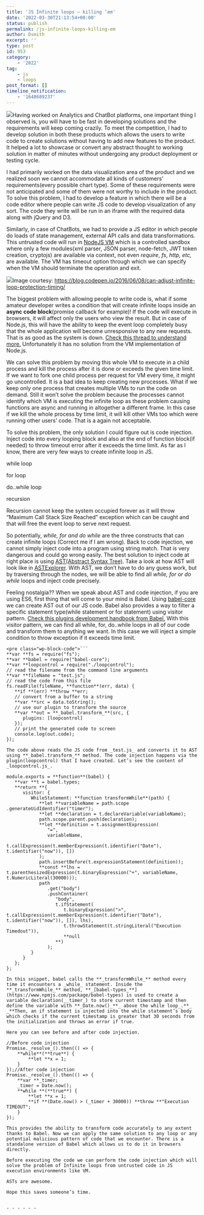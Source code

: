 ```yaml
---
title: 'JS Infinite loops — killing ‘em'
date: '2022-03-30T21:13:54+00:00'
status: publish
permalink: /js-infinite-loops-killing-em
author: Dsmith
excerpt: ''
type: post
id: 953
category:
    - '2022'
tag:
    - js
    - loops
post_format: []
timeline_notification:
    - '1648689237'
---
```

![](../../uploads/2022/03/b671c-1pq0y-sfp50skknew5lgoda.png)Having worked on Analytics and ChatBot platforms, one important thing I observed is, you will have to be fast in developing solutions and the requirements will keep coming crazily. To meet the competition, I had to develop solution in both these products which allows the users to write code to create solutions without having to add new features to the product. It helped a lot to showcase or convert any abstract thought to working solution in matter of minutes without undergoing any product deployment or testing cycle.

I had primarily worked on the data visualization area of the product and we realized soon we cannot accommodate all kinds of customers’ requirements(every possible chart type). Some of these requirements were not anticipated and some of them were not worthy to include in the product. To solve this problem, I had to develop a feature in which there will be a code editor where people can write JS code to develop visualization of any sort. The code they write will be run in an iframe with the required data along with jQuery and D3.

Similarly, in case of ChatBots, we had to provide a JS editor in which people do loads of state management, external API calls and data transformations. This untrusted code will run in [NodeJS VM](https://nodejs.org/api/vm.html) which is a controlled sandbox where only a few modules(xml parser, JSON parser, node-fetch, JWT token creation, cryptojs) are available via context, not even *require*, *fs*, *http, etc,* are available. The VM has timeout option through which we can specify when the VM should terminate the operation and exit.

![](../../uploads/2022/03/35cf7-1jgljmkke1mprwe7o6c_cew.png)Image courtesy: <https://blog.codepen.io/2016/06/08/can-adjust-infinite-loop-protection-timing/>

The biggest problem with allowing people to write code is, what if some amateur developer writes a condition that will create infinite loops inside an **async code block**(promise callback for example)! If the code will execute in browsers, it will affect only the users who view the result. But in case of Node.js, this will have the ability to keep the event loop completely busy that the whole application will become unresponsive to any new requests. That is as good as the system is down. [Check this thread to understand more.](https://github.com/nodejs/node/issues/3020) Unfortunately it has no solution from the VM implementation of Node.js.

We can solve this problem by moving this whole VM to execute in a child process and kill the process after it is done or exceeds the given time limit. If we want to fork one child process per request for VM every time, it might go uncontrolled. It is a bad idea to keep creating new processes. What if we keep only one process that creates multiple VMs to run the code on demand. Still it won’t solve the problem because the processes cannot identify which VM is executing the infinite loop as these problem causing functions are async and running in altogether a different frame. In this case if we kill the whole process by time limit, it will kill other VMs too which were running other users’ code. That is a again not acceptable.

To solve this problem, the only solution I could figure out is code injection. Inject code into every looping block and also at the end of function block(if needed) to throw timeout error after it exceeds the time limit. As far as I know, there are very few ways to create infinite loop in JS.

while loop

for loop

do..while loop

recursion

Recursion cannot keep the system occupied forever as it will throw “Maximum Call Stack Size Reached” exception which can be caught and that will free the event loop to serve next request.

So potentially, *while, for and do while* are the three constructs that can create infinite loops (Correct me if I am wrong). Back to code injection, we cannot simply inject code into a program using string match. That is very dangerous and could go wrong easily. The best solution to inject code at right place is using [AST(Abstract Syntax Tree)](https://en.wikipedia.org/wiki/AST). Take a look at how AST will look like in [ASTExplorer](https://astexplorer.net/). With AST, we don’t have to do any guess work, but by traversing through the nodes, we will be able to find all *while, for or do while* loops and inject code precisely.

Feeling nostalgia?? When we speak about AST and code injection, if you are using ES6, first thing that will come to your mind is Babel. Using [babel-core](https://github.com/babel/babel/tree/master/packages/babel-core) we can create AST out of our JS code. Babel also provides a way to filter a specific statement type(while statement or for statement) using visitor pattern. [Check this plugins development handbook from Babel.](https://github.com/thejameskyle/babel-handbook/blob/master/translations/en/plugin-handbook.md) With this visitor pattern, we can find all while, for, do..while loops in all of our code and transform them to anything we want. In this case we will inject a simple condition to throw exception if it exceeds time limit.

```
<pre class="wp-block-code">```
**var **fs = require("fs");  
**var **babel = require("babel-core");  
**var **loopcontrol = require("./loopcontrol");  
// read the filename from the command line arguments  
**var **fileName = "test.js";  
// read the code from this file  
fs.readFile(fileName, **function**(err, data) {  
   **if **(err) **throw **err;  
   // convert from a buffer to a string  
   **var **src = data.toString();  
   // use our plugin to transform the source  
   **var **out = **_babel.transform_**(src, {  
      plugins: [loopcontrol]  
   });  
   // print the generated code to screen  
   console.log(out.code);  
});

The code above reads the JS code from _test.js_ and converts it to AST using **_babel.transform_** method. The code injection happens via the plugin(loopcontrol) that I have created. Let’s see the content of _loopcontrol.js_.

module.exports = **function**(babel) {  
   **var **t = babel.types;  
   **return **{  
      visitor: {  
         WhileStatement: **function transformWhile**(path) {  
            **let **variableName = path.scope  
.generateUidIdentifier("timer");  
            **let **declaration = t.declareVariable(variableName);  
            path.scope.parent.push(declaration);  
            **let **definition = t.assignmentExpression(  
               "=",  
               variableName,  
               t.callExpression(t.memberExpression(t.identifier("Date"), t.identifier("now")), [])  
            );  
            path.insertBefore(t.expressionStatement(definition));  
            **const **lhs = t.parenthesizedExpression(t.binaryExpression("+", variableName, t.NumericLiteral(30000)));  
            path  
               .get("body")  
               .pushContainer(  
                  "body",  
                  t.ifStatement(  
                     t.binaryExpression(">", t.callExpression(t.memberExpression(t.identifier("Date"), t.identifier("now")), []), lhs),  
                     t.throwStatement(t.stringLiteral("Execution Timedout")),  
                     **null  
                  **)  
               );  
         }  
      }  
   };  
};

In this snippet, babel calls the **_transformWhile_** method every time it encounters a _while_ statement. Inside the **_transformWhile_** method, **_[babel-types_**](https://www.npmjs.com/package/babel-types) is used to create a variable declaration(__timer_) to store current timestamp and then define the variable with **_Date.now()_**_ above the while loop_.**_ _**Then, an if statement is injected into the while statement’s body which checks if the current timestamp is greater that 30 seconds from the initialization and throws an error if true.

Here you can see before and after code injection.

//Before code injection  
Promise._resolve_().then(() => {  
    **while**(**true**) {  
        **let **x = 1;  
    }  
});//After code injection  
Promise._resolve_().then(() => {  
    **var **_timer;  
    _timer = Date.now();  
    **while **(**true**) {  
        **let **x = 1;  
        **if **(Date.now() > (_timer + 30000)) **throw **"Execution TIMEOUT";  
    }  
});

This provides the ability to transform code accurately to any extent thanks to Babel. Now we can apply the same solution to any loop or any potential malicious pattern of code that we encounter. There is a standalone version of Babel which allows us to do it in browsers directly.

Before executing the code we can perform the code injection which will solve the problem of Infinite loops from untrusted code in JS execution environments like VM.

ASTs are awesome.

Hope this saves someone’s time.

```
```

- - - - - -